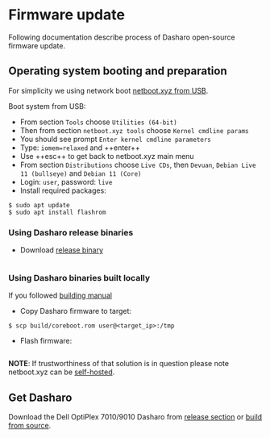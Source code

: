 # Firmware update

Following documentation describe process of Dasharo open-source firmware
update.

## Operating system booting and preparation

For simplicity we using network boot [netboot.xyz from USB](https://netboot.xyz/docs/booting/usb).

Boot system from USB:

* From section `Tools` choose `Utilities (64-bit)`
* Then from section `netboot.xyz tools` choose `Kernel cmdline params`
* You should see prompt `Enter kernel cmdline parameters`
* Type: `iomem=relaxed` and ++enter++
* Use ++esc++ to get back to netboot.xyz main menu
* From section `Distributions` choose `Live CDs`, then `Devuan`, `Debian Live
  11 (bullseye)` and `Debian 11 (Core)`
* Login: `user`, password: `live`
* Install required packages:
```shell
$ sudo apt update
$ sudo apt install flashrom
```

### Using Dasharo release binaries

* Download [release binary](releases.md)
```shell
```

### Using Dasharo binaries built locally

If you followed [building manual](building-manual.md)

* Copy Dasharo firmware to target:
```ssh
$ scp build/coreboot.rom user@<target_ip>:/tmp
```

* Flash firmware:
```ssh

```

**NOTE**: If trustworthiness of that solution is in question please note
netboot.xyz can be [self-hosted](https://netboot.xyz/docs/selfhosting).

## Get Dasharo

Download the Dell OptiPlex 7010/9010 Dasharo from [release section](releases.md#binaries)
or [build from source](building-manual.md).
